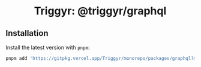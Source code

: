 <h1 align="center">Triggyr: @triggyr/graphql</h1>

## Installation

Install the latest version with `pnpm`:

```sh
pnpm add 'https://gitpkg.vercel.app/Triggyr/monorepo/packages/graphql?main'
```
